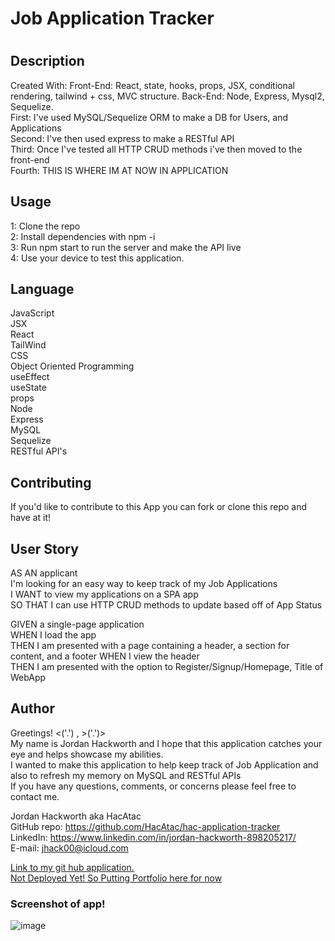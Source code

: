 <h1>Job Application Tracker<h1>

<h2>Description</h2>
  <p>Created With: Front-End: React, state, hooks, props, JSX, conditional rendering, tailwind + css, MVC structure. Back-End: Node, Express, Mysql2, Sequelize.</br>
 First: I've used MySQL/Sequelize ORM to make a DB for Users, and Applications</br> 
 Second: I've then used express to make a RESTful API </br> 
 Third: Once I've tested all HTTP CRUD methods i've then moved to the front-end</br>
 Fourth: THIS IS WHERE IM AT NOW IN APPLICATION </br>

 </p>

## Usage

1: Clone the repo </br>
2: Install dependencies with npm -i </br>
3: Run npm start to run the server and make the API live </br>
4: Use your device to test this application. </br>

## Language

JavaScript </br>
JSX </br>
React </br>
TailWind </br>
CSS </br>
Object Oriented Programming </br>
useEffect </br>
useState </br>
props</br>
Node</br>
Express</br>
MySQL</br>
Sequelize</br>
RESTful API's</br>

## Contributing

If you'd like to contribute to this App you can fork or clone this repo and have at it! </br>

## User Story

AS AN applicant </br>
I'm looking for an easy way to keep track of my Job Applications </br>
I WANT to view my applications on a SPA app </br>
SO THAT I can use HTTP CRUD methods to update based off of App Status </br>

GIVEN a single-page application </br>
WHEN I load the app </br>
THEN I am presented with a page containing a header, a section for content, and a footer
WHEN I view the header </br>
THEN I am presented with the option to Register/Signup/Homepage, Title of WebApp </br>

## Author

Greetings! <('.') , >('.')> </br>
My name is Jordan Hackworth and I hope that this application catches your eye and helps showcase my abilities. </br>
I wanted to make this application to help keep track of Job Application and also to refresh my memory on MySQL and RESTful APIs </br>
If you have any questions, comments, or concerns please feel free to contact me. </br>

Jordan Hackworth aka HacAtac </br>
GitHub repo: https://github.com/HacAtac/hac-application-tracker </br>
LinkedIn: https://www.linkedin.com/in/jordan-hackworth-898205217/ </br>
E-mail: jhack00@icloud.com </br>

<a href ="https://github.com/HacAtac/hac-application-tracker" target="_blank">Link to my git hub application.</a></br>
<a href ="https://hacatac.github.io/hac-portfolio/" target="_blank">Not Deployed Yet! So Putting Portfolio here for now</a>

<h3>Screenshot of app!</h3>

![image](https://user-images.githubusercontent.com/87215152/146405354-dc3ca485-ae9a-45ae-8b31-751d0787550b.png)
